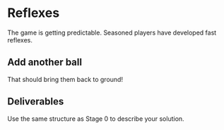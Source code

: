 # Reflexes

The game is getting predictable.
Seasoned players have developed fast reflexes.

## Add another ball

That should bring them back to ground!

## Deliverables

Use the same structure as Stage 0 to describe your solution.

